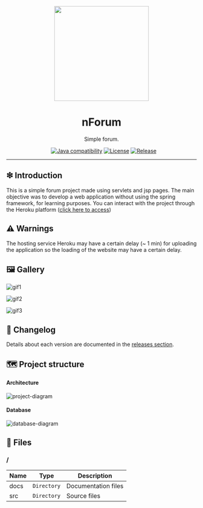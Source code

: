 <p align='center'>
<img width="250px" src='https://raw.githubusercontent.com/williamniemiec/nForum/master/docs/img/logo/logo.png?raw=true' />
</p>

<h1 align='center'>nForum</h1>
<p align='center'>Simple forum.</p>
<p align="center">
	<a href="https://github.com/williamniemiec/nForum/actions/workflows/windows.yml"><img src="https://github.com/williamniemiec/nForum/actions/workflows/windows.yml/badge.svg" alt=""></a>
	<a href="https://github.com/williamniemiec/nForum/actions/workflows/macos.yml"><img src="https://github.com/williamniemiec/nForum/actions/workflows/macos.yml/badge.svg" alt=""></a>
	<a href="https://github.com/williamniemiec/nForum/actions/workflows/ubuntu.yml"><img src="https://github.com/williamniemiec/nForum/actions/workflows/ubuntu.yml/badge.svg" alt=""></a>
	<a href="http://java.oracle.com"><img src="https://img.shields.io/badge/java-8-D0008F.svg" alt="Java compatibility"></a>
	<a href="https://github.com/williamniemiec/nForum/blob/master/LICENSE"><img src="https://img.shields.io/badge/License-BSD0-919191.svg" alt="License"></a>
	<a href="https://github.com/williamniemiec/nForum/releases"><img src="https://img.shields.io/github/v/release/williamniemiec/nForum" alt="Release"></a>
</p>
<hr />

## ❇ Introduction
This is a simple forum project made using servlets and jsp pages. The main objective was to develop a web application without using the spring framework, for learning purposes. You can interact with the project through the Heroku platform ([click here to access](https://wniemiec-app-nforum.herokuapp.com/)) 

## ⚠ Warnings
The hosting service Heroku may have a certain delay (~ 1 min) for uploading the application so the loading of the website may have a certain delay. 

## 🖼 Gallery

![gif1](https://github.com/williamniemiec/nForum/blob/master/docs/gif/nforum-1.gif?raw=true)

![gif2](https://github.com/williamniemiec/nForum/blob/master/docs/gif/nforum-2.gif?raw=true)

![gif3](https://github.com/williamniemiec/nForum/blob/master/docs/gif/nforum-3.gif?raw=true)


## 🚩 Changelog
Details about each version are documented in the [releases section](https://github.com/williamniemiec/nForum/releases).

## 🗺 Project structure
#### Architecture
![project-diagram](https://raw.githubusercontent.com/williamniemiec/nForum/master/docs/design/architecture.png?raw=true)

#### Database
![database-diagram](https://raw.githubusercontent.com/williamniemiec/nForum/master/docs/design/db-schema.png?raw=true)

## 📁 Files
### /
|        Name 	|Type|Description|
|----------------|-------------------------------|-----------------------------|
|docs |`Directory`|Documentation files|
|src     |`Directory`| Source files |
